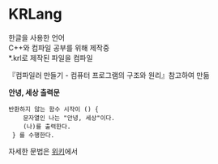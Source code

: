 # KRLang

한글을 사용한 언어 <br>
C++와 컴파일 공부를 위해 제작중 <br>
*.krl로 제작된 파일을 컴파일 

『컴파일러 만들기 - 컴퓨터 프로그램의 구조와 원리』참고하여 만듦

**안녕, 세상 출력문**
```
반환하지 않는 함수 시작이 () {
    문자열인 나는 "안녕, 세상"이다.
    (나)를 출력한다.
 } 를 수행한다.
``` 

자세한 문법은 [위키](https://github.com/kkwonwon/KRLang/wiki)에서
